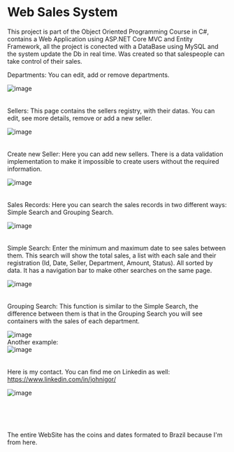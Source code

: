 # Web Sales System
This project is part of the Object Oriented Programming Course in C#, contains a Web Application using ASP.NET Core MVC and Entity Framework, all the project is conected 
with a DataBase using MySQL and the system update the Db in real time. Was created so that salespeople can take control of their sales.

Departments: You can edit, add or remove departments.

![image](https://user-images.githubusercontent.com/91505101/174821553-f7c3ef1e-1ee7-42c3-8945-b650d321e987.png)
<br />
<br />
<br />
Sellers: This page contains the sellers registry, with their datas. You can edit, see more details, remove or add a new seller.

![image](https://user-images.githubusercontent.com/91505101/174820588-5b7456cf-5934-449c-b746-3b11a203a619.png)
<br />
<br />
<br />
Create new Seller: Here you can add new sellers. There is a data validation implementation to make it impossible to create users without the required information.

![image](https://user-images.githubusercontent.com/91505101/174824885-6c24529b-bd31-4f45-9fdd-49194b3bdcff.png)
<br />
<br />
<br />
Sales Records: Here you can search the sales records in two different ways: Simple Search and Grouping Search.

![image](https://user-images.githubusercontent.com/91505101/174821684-775ab3b4-d4df-4011-9b27-ce80c2b96c8d.png)
<br />
<br />
<br />
Simple Search: Enter the minimum and maximum date to see sales between them. This search will show the total sales, a list with each sale
and their registration (Id, Date, Seller, Department, Amount, Status). All sorted by data. It has a navigation bar to make other searches on the same page.

![image](https://user-images.githubusercontent.com/91505101/174822618-4c12bd2e-9a4b-462a-b473-84961d4a4f62.png)
<br />
<br />
<br />
Grouping Search: This function is similar to the Simple Search, the difference between them is that in the Grouping Search you will see 
containers with the sales of each department.

![image](https://user-images.githubusercontent.com/91505101/174823583-bb895420-4991-4a43-82b9-fec1941b2fac.png)
<br />
Another example:
<br />
![image](https://user-images.githubusercontent.com/91505101/174824537-01c8746b-d84f-4440-90c0-e2bc6741fb27.png)
<br />
<br />
<br />
Here is my contact. You can find me on Linkedin as well: https://www.linkedin.com/in/johnigor/

![image](https://user-images.githubusercontent.com/91505101/174830289-f8a8dd0d-3d56-497e-9394-7eb7f9ef27cd.png)

<br />
<br />
<br />

The entire WebSite has the coins and dates formated to Brazil because I'm from here.

